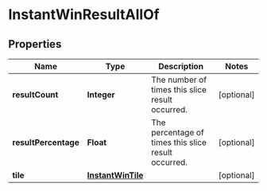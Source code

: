 

# InstantWinResultAllOf


## Properties

Name | Type | Description | Notes
------------ | ------------- | ------------- | -------------
**resultCount** | **Integer** | The number of times this slice result occurred. |  [optional]
**resultPercentage** | **Float** | The percentage of times this slice result occurred. |  [optional]
**tile** | [**InstantWinTile**](InstantWinTile.md) |  |  [optional]



